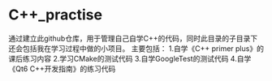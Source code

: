 # C++_practise

通过建立此github仓库，用于管理自己自学C++的代码，同时此目录的子目录下还会包括我在学习过程中做的小项目。
主要包括：
1.自学《C++ primer plus》的课后练习内容
2.学习CMake的测试代码
3.自学GoogleTest的测试代码
4.自学《Qt6 C++开发指南》的练习代码
